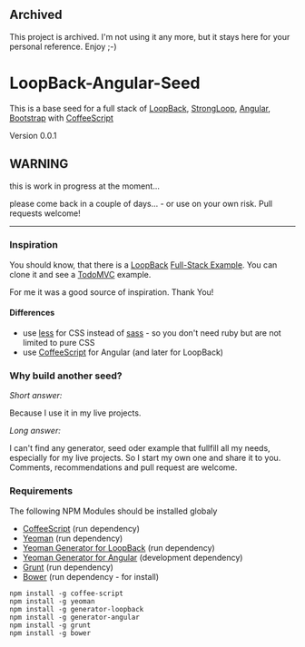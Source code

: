 ## Archived

This project is archived. I'm not using it any more, but it stays here for your personal reference. Enjoy ;-)

LoopBack-Angular-Seed
=====================

This is a base seed for a full stack of [LoopBack](http://loopback.io/), [StrongLoop](http://strongloop.com/), [Angular](https://angularjs.org/), [Bootstrap](http://getbootstrap.com/) with [CoffeeScript](http://coffeescript.org/)

Version 0.0.1

WARNING
-------

this is work in progress at the moment...

please come back in a couple of days... - or use on your own risk. Pull requests welcome!

---------------

### Inspiration

You should know, that there is a [LoopBack](http://loopback.io/) [Full-Stack Example](https://github.com/strongloop/loopback-example-full-stack). You can clone it and see a [TodoMVC](http://todomvc.com/) example.

For me it was a good source of inspiration. Thank You!

#### Differences

- use [less](http://lesscss.org/) for CSS instead of [sass](http://sass-lang.com/) - so you don't need ruby but are not limited to pure CSS
- use [CoffeeScript](http://coffeescript.org/) for Angular (and later for LoopBack)

### Why build another seed?

*Short answer:*

Because I use it in my live projects.

*Long answer:*

I can't find any generator, seed oder example that fullfill all my needs, especially for my live projects. So I start my own one and share it to you. Comments, recommendations and pull request are welcome.

### Requirements

The following NPM Modules should be installed globaly

- [CoffeeScript](http://coffeescript.org/) (run dependency)
- [Yeoman](http://yeoman.io/) (run dependency)
- [Yeoman Generator for LoopBack](https://github.com/strongloop/generator-loopback) (run dependency)
- [Yeoman Generator for Angular](https://github.com/yeoman/generator-angular) (development dependency)
- [Grunt](http://gruntjs.com/) (run dependency)
- [Bower](http://bower.io/) (run dependency - for install)

```
npm install -g coffee-script
npm install -g yeoman
npm install -g generator-loopback
npm install -g generator-angular
npm install -g grunt
npm install -g bower
```


